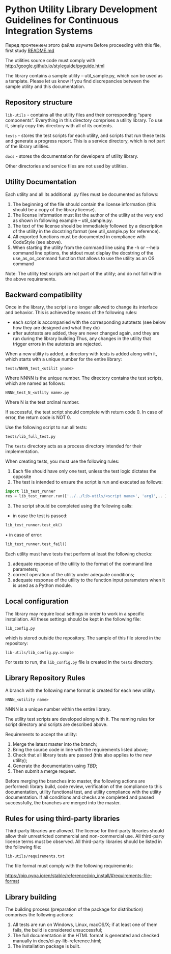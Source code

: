 # Python Utility Library Development Guidelines for Continuous Integration Systems

Перед прочтением этого файла изучите 
Before proceeding with this file, first study [README.md](README.md)

The utilities source code must comply with http://google.github.io/styleguide/pyguide.html

The library contains a sample utility – util_sample.py, which can be used as a template. Please let us know If you find discrepancies between the sample utility and this documentation.

## Repository structure

`lib-utils` - contains all the utility files and their corresponding “spare components”. Everything in this directory comprises a utility library. To use it, simply copy this directory with all of its contents.

`tests` - stores the test scripts for each utility, and scripts that run these tests and generate a progress report. This is a service directory, which is not part of the library utilities.

`docs` - stores the documentation for developers of utility library.

Other directories and service files are not used by utilities.


## Utility Documentation

Each utility and all its additional .py files must be documented as follows:

1. The beginning of the file should contain the license information (this should be a copy of the library license).
2. The license information must list the author of the utility at the very end as shown in following example – util_sample.py.
3. The text of the license should be immediately followed by a description of the utility in the docstring format (see util_sample.py for reference).
4. All exported functions must be documented in compliance with CodeStyle (see above).
5. When starting the utility from the command line using the -h or --help command line options, the stdout must display the docstring of the use_as_os_command function that allows to use the utility as an OS command

Note: The utility test scripts are not part of the utility; and do not fall within the above requirements.

## Backward compatibility

Once in the library, the script is no longer allowed to change its interface and behavior. This is achieved by means of the following rules:
- each script is accompanied with the corresponding autotests (see below how they are designed and what they do)
- after autotests are added, they are never changed again, and they are run during the library building
Thus, any changes in the utility that trigger errors in the autotests are rejected.

When a new utility is added, a directory with tests is added along with it, which starts with a unique number for the entire library:

`tests/NNNN_test_<utilit yname>`

Where NNNN is the unique number. The directory contains the test scripts, which are named as follows:

`NNNN_test_N_<utlity name>.py`
 
Where N is the test ordinal number.
 
If successful, the test script should complete with return code 0. In case of error, the return code is NOT 0.
 
Use the following script to run all tests:

`tests/lib_full_test.py`

The `tests` directory acts as a process directory intended for their implementation.

When creating tests, you must use the following rules:
1. Each file should have only one test, unless the test logic dictates the opposite
2. The test is intended to ensure the script is run and executed as follows:
 
```python
import lib_test_runner
res = lib_test_runner.run(['../../lib-utils/<script name>', 'arg1',.. ], "Message for tests report")
```
 
3. The script should be completed using the following calls:
- in case the test is passed:

```python
lib_test_runner.test_ok()
```

• in case of error:

```python
lib_test_runner.test_fail()
```

Each utility must have tests that perform at least the following checks:
1. adequate response of the utility to the format of the command line parameters;
2. correct operation of the utility under adequate conditions;
3. adequate response of the utility to the function input parameters when it is used as a Python module.

## Local configuration

The library may require local settings in order to work in a specific installation. All these settings should be kept in the following file:

`lib_config.py`
 
which is stored outside the repository. The sample of this file stored in the repository:

`lib-utils/lib_config.py.sample`

For tests to run, the `lib_config.py` file is created in the `tests` directory.
 
## Library Repository Rules
 
A branch with the following name format is created for each new utility:
 
`NNNN_<utility name>`
 
NNNN is a unique number within the entire library.

The utility test scripts are developed along with it. The naming rules for script directory and scripts are described above.

Requirements to accept the utility:
1. Merge the latest master into the branch;
2. Bring the source code in line with the requirements listed above;
3. Check that all library tests are passed (this also applies to the new utility);
4. Generate the documentation using _TBD_;
5. Then submit a merge request.

Before merging the branches into master, the following actions are performed: library build, code review, verification of the compliance to this documentation, utility functional test, and utility compliance with the utility documentation. If all conditions and checks are completed and passed successfully, the branches are merged into the master.

## Rules for using third-party libraries

Third-party libraries are allowed. The license for third-party libraries should allow their unrestricted commercial and non-commercial use. All third-party license terms must be observed. All third-party libraries should be listed in the following file:

`lib-utils/requirements.txt`
 
The file format must comply with the following requirements:
 
 https://pip.pypa.io/en/stable/reference/pip_install/#requirements-file-format

## Library building

The building process (preparation of the package for distribution) comprises the following actions:
1. All tests are run on Windows, Linux, macOS/X; if at least one of them fails, the build is considered unsuccessful;
2. The full documentation in the HTML format is generated and checked manually in docs/ci-py-lib-reference.html;
3. The installation package is built.
